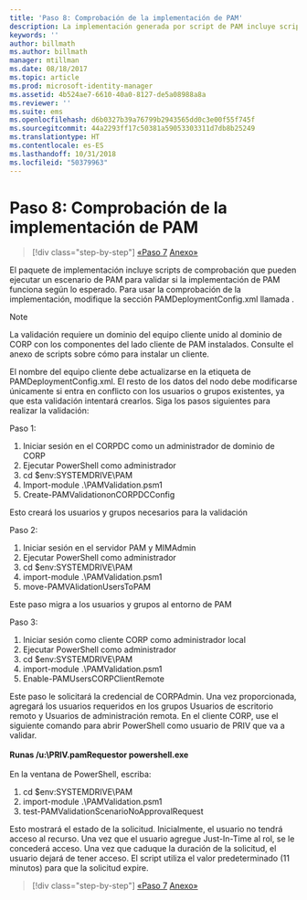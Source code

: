 ```yaml
---
title: 'Paso 8: Comprobación de la implementación de PAM'
description: La implementación generada por script de PAM incluye scripts de comprobación que pueden ejecutar un escenario de PAM para validar si la implementación de PAM funciona según lo esperado.
keywords: ''
author: billmath
ms.author: billmath
manager: mtillman
ms.date: 08/18/2017
ms.topic: article
ms.prod: microsoft-identity-manager
ms.assetid: 4b524ae7-6610-40a0-8127-de5a08988a8a
ms.reviewer: ''
ms.suite: ems
ms.openlocfilehash: d6b0327b39a76799b2943565dd0c3e00f55f745f
ms.sourcegitcommit: 44a2293ff17c50381a59053303311d7db8b25249
ms.translationtype: HT
ms.contentlocale: es-ES
ms.lasthandoff: 10/31/2018
ms.locfileid: "50379963"
---
```

# <a name="step-8-pam-deployment-verification"></a>Paso 8: Comprobación de la implementación de PAM

> [!div class="step-by-step"]
> [«Paso 7](sp1-step7-setup-sidhistory-sidfiltering.md)
> [Anexo»](sp1-pam-deployment-addendum.md)

El paquete de implementación incluye scripts de comprobación que pueden ejecutar un escenario de PAM para validar si la implementación de PAM funciona según lo esperado.
Para usar la comprobación de la implementación, modifique la sección PAMDeploymentConfig.xml llamada <PamValidation/> .

>[!NOTE]
>La validación requiere un dominio del equipo cliente unido al dominio de CORP con los componentes del lado cliente de PAM instalados. Consulte el anexo de scripts sobre cómo para instalar un cliente.

El nombre del equipo cliente debe actualizarse en la etiqueta <PAMValidationClient/> de PAMDeploymentConfig.xml. El resto de los datos del nodo <PAMValidation/> debe modificarse únicamente si entra en conflicto con los usuarios o grupos existentes, ya que esta validación intentará crearlos.
Siga los pasos siguientes para realizar la validación:

Paso 1:

1. Iniciar sesión en el CORPDC como un administrador de dominio de CORP
2. Ejecutar PowerShell como administrador
3. cd $env:SYSTEMDRIVE\PAM
4. Import-module .\PAMValidation.psm1
5. Create-PAMValidationonCORPDCConfig

Esto creará los usuarios y grupos necesarios para la validación

Paso 2:

1. Iniciar sesión en el servidor PAM y MIMAdmin
2. Ejecutar PowerShell como administrador
3. cd $env:SYSTEMDRIVE\PAM
4. import-module .\PAMValidation.psm1
5. move-PAMVAlidationUsersToPAM

Este paso migra a los usuarios y grupos al entorno de PAM

Paso 3:

1. Iniciar sesión como cliente CORP como administrador local
2. Ejecutar PowerShell como administrador
3. cd $env:SYSTEMDRIVE\PAM
4. import-module .\PAMValidation.psm1
5. Enable-PAMUsersCORPClientRemote


Este paso le solicitará la credencial de CORPAdmin. Una vez proporcionada, agregará los usuarios requeridos en los grupos Usuarios de escritorio remoto y Usuarios de administración remota.
En el cliente CORP, use el siguiente comando para abrir PowerShell como usuario de PRIV que va a validar. </br></br>
**Runas /u:<PRIV domain>\PRIV.pamRequestor powershell.exe**  </br></br>
En la ventana de PowerShell, escriba:

1. cd $env:SYSTEMDRIVE\PAM
2. import-module .\PAMValidation.psm1
3. test-PAMValidationScenarioNoApprovalRequest


  Esto mostrará el estado de la solicitud.
  Inicialmente, el usuario no tendrá acceso al recurso. Una vez que el usuario agregue Just-In-Time al rol, se le concederá acceso. Una vez que caduque la duración de la solicitud, el usuario dejará de tener acceso.
  El script utiliza el valor predeterminado (11 minutos) para que la solicitud expire.

> [!div class="step-by-step"]
> [«Paso 7](sp1-step7-setup-sidhistory-sidfiltering.md)
> [Anexo»](sp1-pam-deployment-addendum.md)
